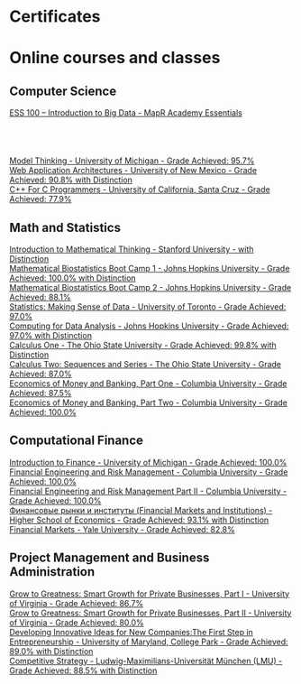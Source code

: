 # Certificates
# Online courses and classes
## Computer Science
<a href="https://verify.skilljar.com/c/vstfvdttm2nc">ESS 100 – Introduction to Big Data - MapR Academy Essentials</a><br>
<a href=""></a><br>
<a href=""></a><br>
<a href=""></a><br>
<a href=""></a><br>
<a href="https://github.com/VeniaminNovikov/Certificates/blob/master/Coursera/Coursera%20modelthinking%202013.pdf">Model Thinking - University of Michigan - Grade Achieved: 95.7%</a><br>
<a href="https://github.com/VeniaminNovikov/Certificates/blob/master/Coursera/Coursera%20webapplications%202014.pdf">Web Application Architectures - University of New Mexico - Grade Achieved: 90.8% with Distinction</a><br>
<a href="https://github.com/VeniaminNovikov/Certificates/blob/master/Coursera/Coursera%20cplusplus4c%202013.pdf">C++ For C Programmers - University of California, Santa Cruz - Grade Achieved: 77.9%</a><br>

## Math and Statistics
<a href="https://github.com/VeniaminNovikov/Certificates/blob/master/Coursera/Coursera%20maththink%202012.pdf">Introduction to Mathematical Thinking - Stanford University - with Distinction</a><br>
<a href="https://github.com/VeniaminNovikov/Certificates/blob/master/Coursera/Coursera%20biostats%202013.pdf">Mathematical Biostatistics Boot Camp 1 - Johns Hopkins University - Grade Achieved: 100.0% with Distinction</a><br>
<a href="https://github.com/VeniaminNovikov/Certificates/blob/master/Coursera/Coursera%20biostats2%202013.pdf">Mathematical Biostatistics Boot Camp 2 - Johns Hopkins University - Grade Achieved: 88.1%</a><br>
<a href="https://github.com/VeniaminNovikov/Certificates/blob/master/Coursera/Coursera%20introstats%202013.pdf">Statistics: Making Sense of Data - University of Toronto - Grade Achieved: 97.0%</a><br>
<a href="https://github.com/VeniaminNovikov/Certificates/blob/master/Coursera/Coursera%20compdata%202013.pdf">Computing for Data Analysis - Johns Hopkins University - Grade Achieved: 97.0% with Distinction</a><br>
<a href="https://github.com/VeniaminNovikov/Certificates/blob/master/Coursera/Coursera%20calc1%202013.pdf">Calculus One - The Ohio State University - Grade Achieved: 99.8% with Distinction</a><br>
<a href="https://github.com/VeniaminNovikov/Certificates/blob/master/Coursera/Coursera%20sequence%202013.pdf">Calculus Two: Sequences and Series - The Ohio State University - Grade Achieved: 87.0%</a><br>
<a href="https://github.com/VeniaminNovikov/Certificates/blob/master/Coursera/Coursera%20money%202014.pdf">Economics of Money and Banking, Part One - Columbia University - Grade Achieved: 87.5%</a><br>
<a href="https://github.com/VeniaminNovikov/Certificates/blob/master/Coursera/Coursera%20money2%202013.pdf">Economics of Money and Banking, Part Two - Columbia University - Grade Achieved: 100.0%</a><br>

## Computational Finance
<a href="https://github.com/VeniaminNovikov/Certificates/blob/master/Coursera/Coursera%20introfinance%202013.pdf">Introduction to Finance - University of Michigan - Grade Achieved: 100.0%</a><br>
<a href="https://github.com/VeniaminNovikov/Certificates/blob/master/Coursera/Coursera%20fe%202013.pdf">Financial Engineering and Risk Management - Columbia University - Grade Achieved: 100.0%</a><br>
<a href="https://github.com/VeniaminNovikov/Certificates/blob/master/Coursera/Coursera%20fe2%202014.pdf">Financial Engineering and Risk Management Part II - Columbia University - Grade Achieved: 100.0%</a><br>
<a href="https://github.com/VeniaminNovikov/Certificates/blob/master/Coursera/Coursera%20financialmarkets%202014.pdf">Финансовые рынки и институты (Financial Markets and Institutions) - Higher School of Economics - Grade Achieved: 93.1% with Distinction</a><br>
<a href="https://github.com/VeniaminNovikov/Certificates/blob/master/Coursera/Coursera%20finmarkets%202014.pdf">Financial Markets - Yale University - Grade Achieved: 82.8%</a><br>

## Project Management and Business Administration
<a href="https://github.com/VeniaminNovikov/Certificates/blob/master/Coursera/Coursera%20growtogreatness%202013.pdf">Grow to Greatness: Smart Growth for Private Businesses, Part I - University of Virginia - Grade Achieved: 86.7%</a><br>
<a href="https://github.com/VeniaminNovikov/Certificates/blob/master/Coursera/Coursera%20GTG%202013.pdf">Grow to Greatness: Smart Growth for Private Businesses, Part II - University of Virginia - Grade Achieved: 80.0%</a><br><a href="https://github.com/VeniaminNovikov/Certificates/blob/master/Coursera/Coursera%20innovativeideas%202013.pdf">Developing Innovative Ideas for New Companies:The First Step in Entrepreneurship - University of Maryland, College Park - Grade Achieved: 89.0% with Distinction</a><br>
<a href="https://github.com/VeniaminNovikov/Certificates/blob/master/Coursera/Coursera%20compstrategy%202013.pdf">Competitive Strategy - Ludwig-Maximilians-Universität München (LMU) - Grade Achieved: 88.5% with Distinction</a><br>

